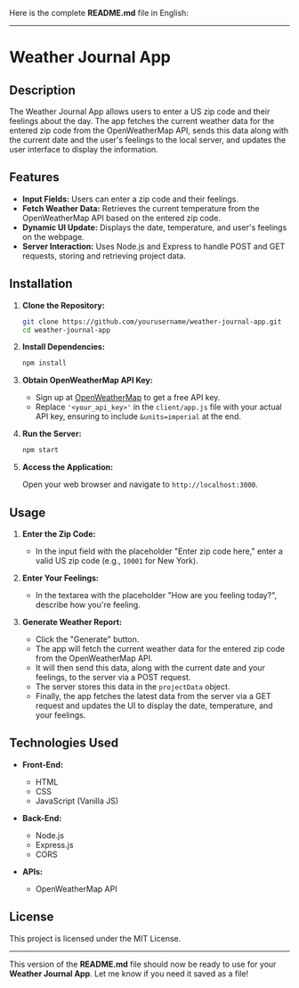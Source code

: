 Here is the complete **README.md** file in English:

---

# Weather Journal App

## Description

The Weather Journal App allows users to enter a US zip code and their feelings about the day. The app fetches the current weather data for the entered zip code from the OpenWeatherMap API, sends this data along with the current date and the user's feelings to the local server, and updates the user interface to display the information.

## Features

- **Input Fields:** Users can enter a zip code and their feelings.
- **Fetch Weather Data:** Retrieves the current temperature from the OpenWeatherMap API based on the entered zip code.
- **Dynamic UI Update:** Displays the date, temperature, and user's feelings on the webpage.
- **Server Interaction:** Uses Node.js and Express to handle POST and GET requests, storing and retrieving project data.

## Installation

1. **Clone the Repository:**

   ```bash
   git clone https://github.com/yourusername/weather-journal-app.git
   cd weather-journal-app
   ```

2. **Install Dependencies:**

   ```bash
   npm install
   ```

3. **Obtain OpenWeatherMap API Key:**

   - Sign up at [OpenWeatherMap](https://openweathermap.org/api) to get a free API key.
   - Replace `'<your_api_key>'` in the `client/app.js` file with your actual API key, ensuring to include `&units=imperial` at the end.

4. **Run the Server:**

   ```bash
   npm start
   ```

5. **Access the Application:**

   Open your web browser and navigate to `http://localhost:3000`.

## Usage

1. **Enter the Zip Code:**
   - In the input field with the placeholder "Enter zip code here," enter a valid US zip code (e.g., `10001` for New York).

2. **Enter Your Feelings:**
   - In the textarea with the placeholder "How are you feeling today?", describe how you're feeling.

3. **Generate Weather Report:**
   - Click the "Generate" button.
   - The app will fetch the current weather data for the entered zip code from the OpenWeatherMap API.
   - It will then send this data, along with the current date and your feelings, to the server via a POST request.
   - The server stores this data in the `projectData` object.
   - Finally, the app fetches the latest data from the server via a GET request and updates the UI to display the date, temperature, and your feelings.

## Technologies Used

- **Front-End:**
  - HTML
  - CSS
  - JavaScript (Vanilla JS)

- **Back-End:**
  - Node.js
  - Express.js
  - CORS

- **APIs:**
  - OpenWeatherMap API

## License

This project is licensed under the MIT License.

---

This version of the **README.md** file should now be ready to use for your **Weather Journal App**. Let me know if you need it saved as a file!